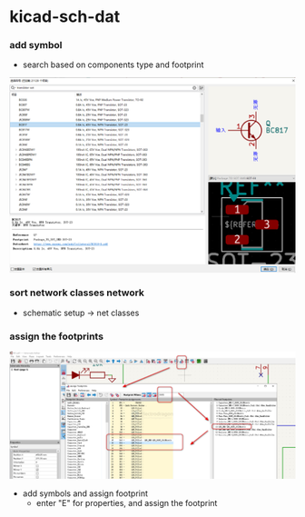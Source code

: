 
# kicad-sch-dat



### add symbol 

- search based on components type and footprint

![](2024-10-06-16-39-37.png)

### sort network classes network 

- schematic setup -> net classes

### assign the footprints

![](2024-09-18-01-41-13.png)

- add symbols and assign footprint 
  - enter "E" for properties, and assign the footprint 

